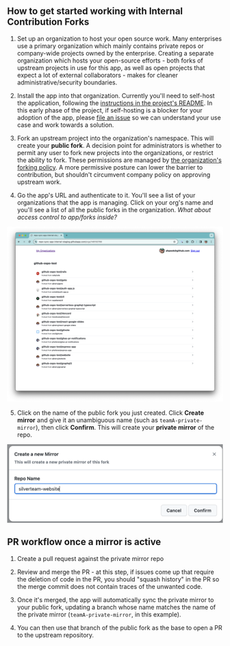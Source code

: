 ## How to get started working with Internal Contribution Forks

1. Set up an organization to host your open source work. Many enterprises use a primary organization which mainly contains private repos or company-wide projects owned by the enterprise. Creating a separate organization which hosts your open-source efforts - both forks of upstream projects in use for this app, as well as open projects that expect a lot of external collaborators - makes for cleaner administrative/security boundaries.

2. Install the app into that organization. Currently you'll need to self-host the application, following the [instructions in the project's README](../README.md). In this early phase of the project, if self-hosting is a blocker for your adoption of the app, please [file an issue](https://github.com/github-community-projects/internal-contribution-forks/issues/new) so we can understand your use case and work towards a solution.

3. Fork an upstream project into the organization's namespace. This will create your **public fork**. A decision point for administrators is whether to permit any user to fork new projects into the organizations, or restrict the ability to fork. These permissions are managed by [the organization's forking policy](https://docs.github.com/en/enterprise-cloud@latest/organizations/managing-organization-settings/managing-the-forking-policy-for-your-organization). A more permissive posture can lower the barrier to contribution, but shouldn't circumvent company policy on approving upstream work.

4. Go the app's URL and authenticate to it. You'll see a list of your organizations that the app is managing. Click on your org's name and you'll see a list of all the public forks in the organization. *What about access control to app/forks inside?*

![List of public forks inside the organization](images/public-forks-inside-org.png)

5. Click on the name of the public fork you just created. Click **Create mirror** and give it an unambiguous name (such as `teamA-private-mirror`), then click **Confirm**. This will create your **private mirror** of the repo.

![Dialog showing creation of new private mriror](images/create-new-mirror.png)

## PR workflow once a mirror is active

1. Create a pull request against the private mirror repo

2. Review and merge the PR - at this step, if issues come up that require the deletion of code in the PR, you should "squash history" in the PR so the merge commit does not contain traces of the unwanted code.

3. Once it's merged, the app will automatically sync the private mirror to your public fork, updating a branch whose name matches the name of the private mirror (`teamA-private-mirror`, in this example).

4. You can then use that branch of the public fork as the base to open a PR to the upstream repository.
